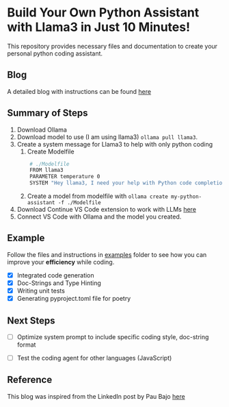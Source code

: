 # Build Your Own Python Assistant with Llama3 in Just 10 Minutes!

This repository provides necessary files and documentation to create your personal python coding assistant.

## Blog
A detailed blog with instructions can be found [here](./blog.md)

## Summary of Steps
1. Download Ollama
2. Download model to use (I am using llama3)
`ollama pull llama3`.
3. Create a system message for Llama3 to help with only python coding
    1. Create Modelfile
    ```bash
        # ./Modelfile
        FROM llama3
        PARAMETER temperature 0
        SYSTEM "Hey llama3, I need your help with Python code completion. I want you to analyze my current code and suggest the most likely and accurate completions based on my query, context and best practices. If you need any additional information to complete the task, feel free to ask me."
    ```
    2. Create a model from modelfile with
    `ollama create my-python-assistant -f ./Modelfile`
4. Download Continue VS Code extension to work with LLMs [here](https://marketplace.visualstudio.com/items?itemName=Continue.continue)
5. Connect VS Code with Ollama and the model you created.

## Example
Follow the files and instructions in [examples](examples/) folder to see how you can improve your **efficiency** while coding.
- [x] Integrated code generation
- [x] Doc-Strings and Type Hinting
- [x] Writing unit tests
- [x] Generating pyproject.toml file for poetry

## Next Steps
- [ ] Optimize system prompt to include specific coding style, doc-string format
- [ ] Test the coding agent for other languages (JavaScript)


## Reference
This blog was inspired from the LinkedIn post by Pau Bajo [here]( https://www.linkedin.com/posts/pau-labarta-bajo-4432074b_machinelearning-llmops-llms-activity-7190620863602282498-q1Lg?utm_source=share&utm_medium=member_desktop)

